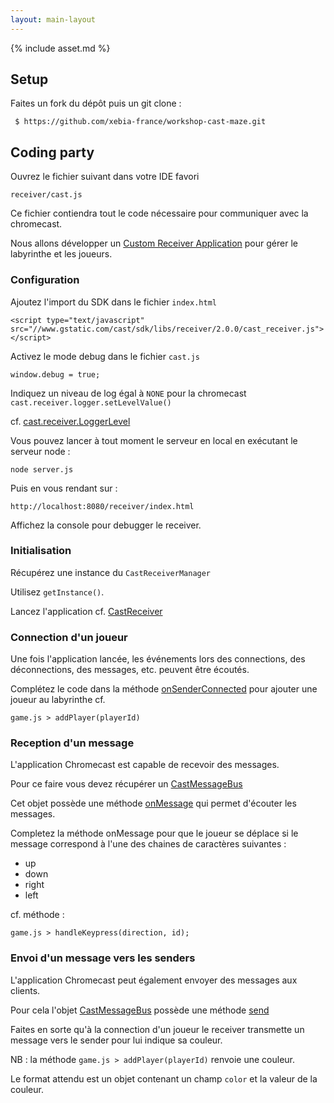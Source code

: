 ```yaml
---
layout: main-layout
---
```


{% include asset.md %}

## Setup

Faites un fork du dépôt puis un git clone :

     $ https://github.com/xebia-france/workshop-cast-maze.git

## Coding party

Ouvrez le fichier suivant dans votre IDE favori

    receiver/cast.js

Ce fichier contiendra tout le code nécessaire pour communiquer avec la chromecast.

Nous allons développer un [Custom Receiver Application](https://developers.google.com/cast/docs/custom_receiver) pour gérer le labyrinthe et
les joueurs.

### Configuration

Ajoutez l'import du SDK dans le fichier <code>index.html</code>

    <script type="text/javascript" src="//www.gstatic.com/cast/sdk/libs/receiver/2.0.0/cast_receiver.js"></script>

Activez le mode debug dans le fichier <code>cast.js</code>

    window.debug = true;

Indiquez un niveau de log égal à <code>NONE</code> pour la chromecast ```cast.receiver.logger.setLevelValue()```

cf. [cast.receiver.LoggerLevel](https://developers.google.com/cast/docs/reference/receiver/cast.receiver.LoggerLevel#.NONE)

Vous pouvez lancer à tout moment le serveur en local en exécutant le serveur node :

    node server.js
Puis en vous rendant sur :

    http://localhost:8080/receiver/index.html

Affichez la console pour debugger le receiver.

### Initialisation

Récupérez une instance du <code>CastReceiverManager</code>

Utilisez ```getInstance()```.

Lancez l'application cf. [CastReceiver](https://developers.google.com/cast/docs/reference/receiver/cast.receiver.CastReceiverManager#start)

### Connection d'un joueur

Une fois l'application lancée, les événements lors des connections, des déconnections, des messages, etc. peuvent être écoutés.

Complétez le code dans la méthode [onSenderConnected](https://developers.google.com/cast/docs/reference/receiver/cast.receiver.CastReceiverManager#onSenderConnected)
pour ajouter une joueur au labyrinthe cf.

    game.js > addPlayer(playerId)

### Reception d'un message

L'application Chromecast est capable de recevoir des messages.

Pour ce faire vous devez récupérer un [CastMessageBus](https://developers.google.com/cast/docs/reference/receiver/cast.receiver.CastMessageBus)

Cet objet possède une méthode [onMessage](https://developers.google.com/cast/docs/reference/receiver/cast.receiver.CastMessageBus#onMessage) qui permet
d'écouter les messages.

Completez la méthode onMessage pour que le joueur se déplace si le message correspond à l'une des chaines de caractères suivantes :

* up
* down
* right
* left

cf. méthode :

    game.js > handleKeypress(direction, id);

### Envoi d'un message vers les senders

L'application Chromecast peut également envoyer des messages aux clients.

Pour cela l'objet [CastMessageBus](https://developers.google.com/cast/docs/reference/receiver/cast.receiver.CastMessageBus) possède une méthode [send](https://developers.google.com/cast/docs/reference/receiver/cast.receiver.CastMessageBus#send)

Faites en sorte qu'à la connection d'un joueur le receiver transmette un message vers le sender pour lui indique sa couleur.

NB : la méthode <code>game.js > addPlayer(playerId)</code> renvoie une couleur.

Le format attendu est un objet contenant un champ <code>color</code> et la valeur de la couleur.